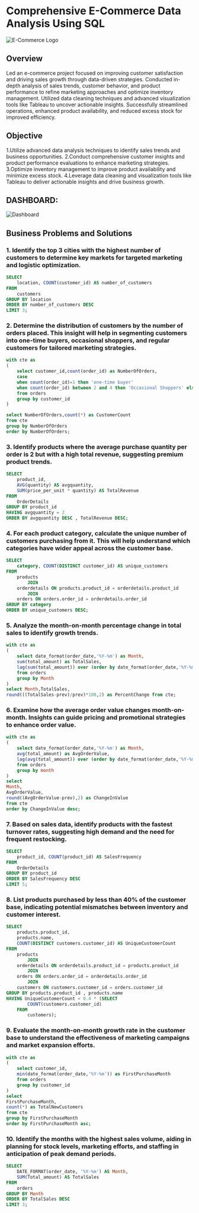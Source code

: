 # Comprehensive E-Commerce Data Analysis Using SQL
![E-Commerce Logo](https://github.com/Bhavana570/E-Commerce-Company/blob/16a76a48b84e791ac5e05559eb2511c8fd0b5d3c/e-commerce(pic).png)

## Overview
Led an e-commerce project focused on improving customer satisfaction and driving sales growth through data-driven strategies. Conducted in-depth analysis of sales trends, customer behavior, and product performance to refine marketing approaches and optimize inventory management. Utilized data cleaning techniques and advanced visualization tools like Tableau to uncover actionable insights. Successfully streamlined operations, enhanced product availability, and reduced excess stock for improved efficiency.

## Objective
1.Utilize advanced data analysis techniques to identify sales trends and business opportunities.
2.Conduct comprehensive customer insights and product performance evaluations to enhance marketing strategies.
3.Optimize inventory management to improve product availability and minimize excess stock.
4.Leverage data cleaning and visualization tools like Tableau to deliver actionable insights and drive business growth.


## DASHBOARD:
![Dashboard](https://github.com/Bhavana570/E-Commerce-Company/blob/main/Dashboard(E-Commerce%20Company).png)

## Business Problems and Solutions

### 1. Identify the top 3 cities with the highest number of customers to determine key markets for targeted marketing and logistic optimization.

```sql
SELECT 
    location, COUNT(customer_id) AS number_of_customers
FROM
    customers
GROUP BY location
ORDER BY number_of_customers DESC
LIMIT 3;
```

### 2. Determine the distribution of customers by the number of orders placed. This insight will help in segmenting customers into one-time buyers, occasional shoppers, and regular customers for tailored marketing strategies.

```sql
with cte as 
(
    select customer_id,count(order_id) as NumberOfOrders,
    case
    when count(order_id)=1 then 'one-time buyer'
    when count(order_id) between 2 and 4 then 'Occasional Shoppers' else 'Regular customers' end as customer_segment
    from orders
    group by customer_id
)

select NumberOfOrders,count(*) as CustomerCount
from cte
group by NumberOfOrders
order by NumberOfOrders;
```

### 3. Identify products where the average purchase quantity per order is 2 but with a high total revenue, suggesting premium product trends.

```sql
SELECT 
    product_id,
    AVG(quantity) AS avgquantity,
    SUM(price_per_unit * quantity) AS TotalRevenue
FROM
    OrderDetails
GROUP BY product_id
HAVING avgquantity = 2
ORDER BY avgquantity DESC , TotalRevenue DESC;
```

### 4. For each product category, calculate the unique number of customers purchasing from it. This will help understand which categories have wider appeal across the customer base.

```sql
SELECT 
    category, COUNT(DISTINCT customer_id) AS unique_customers
FROM
    products
        JOIN
    orderdetails ON products.product_id = orderdetails.product_id
        JOIN
    orders ON orders.order_id = orderdetails.order_id
GROUP BY category
ORDER BY unique_customers DESC;
```

### 5. Analyze the month-on-month percentage change in total sales to identify growth trends.

```sql
with cte as
(
    select date_format(order_date,'%Y-%m') as Month,
    sum(total_amount) as TotalSales,
    lag(sum(total_amount)) over (order by date_format(order_date,'%Y-%m')) as prev
    from orders
    group by Month
)
select Month,TotalSales,
round(((TotalSales-prev)/prev)*100,2) as PercentChange from cte;
```

### 6. Examine how the average order value changes month-on-month. Insights can guide pricing and promotional strategies to enhance order value.

```sql
with cte as
(
    select date_format(order_date,'%Y-%m') as Month,
    avg(total_amount) as AvgOrderValue,
    lag(avg(total_amount)) over (order by date_format(order_date,'%Y-%m'),avg(total_amount)) as prev
    from orders
    group by month
)
select 
Month,
AvgOrderValue,
round((AvgOrderValue-prev),2) as ChangeInValue
from cte
order by ChangeInValue desc;
```

### 7. Based on sales data, identify products with the fastest turnover rates, suggesting high demand and the need for frequent restocking.

```sql
SELECT 
    product_id, COUNT(product_id) AS SalesFrequency
FROM
    OrderDetails
GROUP BY product_id
ORDER BY SalesFrequency DESC
LIMIT 5;
```

### 8. List products purchased by less than 40% of the customer base, indicating potential mismatches between inventory and customer interest.

```sql
SELECT 
    products.product_id,
    products.name,
    COUNT(DISTINCT customers.customer_id) AS UniqueCustomerCount
FROM
    products
        JOIN
    orderdetails ON orderdetails.product_id = products.product_id
        JOIN
    orders ON orders.order_id = orderdetails.order_id
        JOIN
    customers ON customers.customer_id = orders.customer_id
GROUP BY products.product_id , products.name
HAVING UniqueCustomerCount < 0.4 * (SELECT 
        COUNT(customers.customer_id)
    FROM
        customers);
```

### 9. Evaluate the month-on-month growth rate in the customer base to understand the effectiveness of marketing campaigns and market expansion efforts.

```sql
with cte as
(
    select customer_id,
    min(date_format(order_date,'%Y-%m')) as FirstPurchaseMonth
    from orders
    group by customer_id
)
select 
FirstPurchaseMonth,
count(*) as TotalNewCustomers
from cte 
group by FirstPurchaseMonth
order by FirstPurchaseMonth asc;
```

### 10. Identify the months with the highest sales volume, aiding in planning for stock levels, marketing efforts, and staffing in anticipation of peak demand periods.

```sql
SELECT 
    DATE_FORMAT(order_date, '%Y-%m') AS Month,
    SUM(Total_amount) AS TotalSales
FROM
    orders
GROUP BY Month
ORDER BY TotalSales DESC
LIMIT 3;
```








